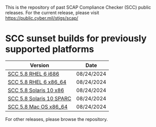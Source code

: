 This is the repository of past SCAP Compliance Checker (SCC) public releases.   For the current release, please visit https://public.cyber.mil/stigs/scap/

  # SCC sunset builds for previously supported platforms

| Version    |   Date | 
| --------------------- |  ----------- | 
| [SCC 5.8 RHEL 6 i686](https://media.githubusercontent.com/media/niwc-atlantic/scap-scc/refs/heads/main/release_archive/SCC_5.8/scc-5.8_rhel6_i686_bundle.zip) | 08/24/2024|
| [SCC 5.8 RHEL 6 x86_64](https://media.githubusercontent.com/media/niwc-atlantic/scap-scc/refs/heads/main/release_archive/SCC_5.8/scc-5.8_rhel6_x86_64_bundle.zip) | 08/24/2024|
| [SCC 5.8 Solaris 10 x86](https://media.githubusercontent.com/media/niwc-atlantic/scap-scc/refs/heads/main/release_archive/SCC_5.8/scc-5.8_solaris10_i386_bundle.zip) | 08/24/2024|
| [SCC 5.8 Solaris 10 SPARC](https://media.githubusercontent.com/media/niwc-atlantic/scap-scc/refs/heads/main/release_archive/SCC_5.8/scc-5.8_solaris10_sparc_bundle.zip) | 08/24/2024|
| [SCC 5.8 Mac OS x86_64](https://media.githubusercontent.com/media/niwc-atlantic/scap-scc/refs/heads/main/release_archive/SCC_5.8/scc-5.8_macosx10_x86_64_bundle.zip) | 08/24/2024|
For other releases, please browse the repository.
